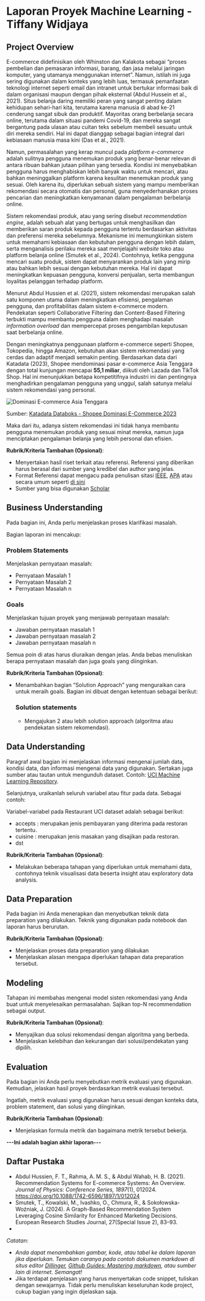# Laporan Proyek Machine Learning - Tiffany Widjaya

## Project Overview
E-commerce didefinisikan oleh Whinston dan Kalakota sebagai “proses pembelian dan pemasaran informasi, barang, dan jasa melalui jaringan komputer, yang utamanya menggunakan internet”. Namun, istilah ini juga sering digunakan dalam konteks yang lebih luas, termasuk pemanfaatan teknologi internet seperti email dan intranet untuk bertukar informasi baik di dalam organisasi maupun dengan pihak eksternal (Abdul Hussein et al., 2021). Situs belanja daring memiliki peran yang sangat penting dalam kehidupan sehari-hari kita, terutama karena manusia di abad ke-21 cenderung sangat sibuk dan produktif. Mayoritas orang berbelanja secara online, terutama dalam situasi pandemi Covid-19, dan mereka sangat bergantung pada ulasan atau cuitan teks sebelum membeli sesuatu untuk diri mereka sendiri. Hal ini dapat dianggap sebagai bagian integral dari kebiasaan manusia masa kini (Das et al., 2021).

Namun, permasalahan yang kerap muncul pada _platform e-commerce_ adalah sulitnya pengguna menemukan produk yang benar-benar relevan di antara ribuan bahkan jutaan pilihan yang tersedia. Kondisi ini menyebabkan pengguna harus menghabiskan lebih banyak waktu untuk mencari, atau bahkan meninggalkan platform karena kesulitan menemukan produk yang sesuai. Oleh karena itu, diperlukan sebuah sistem yang mampu memberikan rekomendasi secara otomatis dan personal, guna menyederhanakan proses pencarian dan meningkatkan kenyamanan dalam pengalaman berbelanja online.

Sistem rekomendasi produk, atau yang sering disebut _recommendation engine_, adalah sebuah alat yang bertugas untuk menghasilkan dan memberikan saran produk kepada pengguna tertentu berdasarkan aktivitas dan preferensi mereka sebelumnya. Mekanisme ini memungkinkan sistem untuk memahami kebiasaan dan kebutuhan pengguna dengan lebih dalam, serta menganalisis perilaku mereka saat menjelajahi _website_ toko atau platform belanja online (Smutek et al., 2024). Contohnya, ketika pengguna mencari suatu produk, sistem dapat menyarankan produk lain yang mirip atau bahkan lebih sesuai dengan kebutuhan mereka. Hal ini dapat meningkatkan kepuasan pengguna, konversi penjualan, serta membangun loyalitas pelanggan terhadap platform.

Menurut Abdul Hussien et al. (2021), sistem rekomendasi merupakan salah satu komponen utama dalam meningkatkan efisiensi, pengalaman pengguna, dan profitabilitas dalam sistem e-commerce modern. Pendekatan seperti Collaborative Filtering dan Content-Based Filtering terbukti mampu membantu pengguna dalam menghadapi masalah *information overload* dan mempercepat proses pengambilan keputusan saat berbelanja online.

Dengan meningkatnya penggunaan platform e-commerce seperti Shopee, Tokopedia, hingga Amazon, kebutuhan akan sistem rekomendasi yang cerdas dan adaptif menjadi semakin penting. Berdasarkan data dari Katadata (2023), Shopee mendominasi pasar e-commerce Asia Tenggara dengan total kunjungan mencapai **55,1 miliar**, diikuti oleh Lazada dan TikTok Shop. Hal ini menunjukkan betapa kompetitifnya industri ini dan pentingnya menghadirkan pengalaman pengguna yang unggul, salah satunya melalui sistem rekomendasi yang personal.

![Dominasi E-commerce Asia Tenggara](https://github.com/user-attachments/assets/4a1fdf3c-990e-43a5-bb55-b47c32982714)

Sumber: [Katadata Databoks - Shopee Dominasi E-Commerce 2023](https://databoks.katadata.co.id/teknologi-telekomunikasi/statistik/66989de7b7168/shopee-dominasi-pasar-e-commerce-asia-tenggara-pada-2023)

Maka dari itu, adanya sistem rekomendasi ini tidak hanya membantu pengguna menemukan produk yang sesuai minat mereka, namun juga menciptakan pengalaman belanja yang lebih personal dan efisien.

**Rubrik/Kriteria Tambahan (Opsional)**:
- Menyertakan hasil riset terkait atau referensi. Referensi yang diberikan harus berasal dari sumber yang kredibel dan author yang jelas.
- Format Referensi dapat mengacu pada penulisan sitasi [IEEE](https://journals.ieeeauthorcenter.ieee.org/wp-content/uploads/sites/7/IEEE_Reference_Guide.pdf), [APA](https://www.mendeley.com/guides/apa-citation-guide/) atau secara umum seperti [di sini](https://penerbitdeepublish.com/menulis-buku-membuat-sitasi-dengan-mudah/)
- Sumber yang bisa digunakan [Scholar](https://scholar.google.com/)

## Business Understanding

Pada bagian ini, Anda perlu menjelaskan proses klarifikasi masalah.

Bagian laporan ini mencakup:

### Problem Statements

Menjelaskan pernyataan masalah:
- Pernyataan Masalah 1
- Pernyataan Masalah 2
- Pernyataan Masalah n

### Goals

Menjelaskan tujuan proyek yang menjawab pernyataan masalah:
- Jawaban pernyataan masalah 1
- Jawaban pernyataan masalah 2
- Jawaban pernyataan masalah n

Semua poin di atas harus diuraikan dengan jelas. Anda bebas menuliskan berapa pernyataan masalah dan juga goals yang diinginkan.

**Rubrik/Kriteria Tambahan (Opsional)**:
- Menambahkan bagian “Solution Approach” yang menguraikan cara untuk meraih goals. Bagian ini dibuat dengan ketentuan sebagai berikut: 

    ### Solution statements
    - Mengajukan 2 atau lebih solution approach (algoritma atau pendekatan sistem rekomendasi).

## Data Understanding
Paragraf awal bagian ini menjelaskan informasi mengenai jumlah data, kondisi data, dan informasi mengenai data yang digunakan. Sertakan juga sumber atau tautan untuk mengunduh dataset. Contoh: [UCI Machine Learning Repository](https://archive.ics.uci.edu/ml/datasets/Restaurant+%26+consumer+data).

Selanjutnya, uraikanlah seluruh variabel atau fitur pada data. Sebagai contoh:  

Variabel-variabel pada Restaurant UCI dataset adalah sebagai berikut:
- accepts : merupakan jenis pembayaran yang diterima pada restoran tertentu.
- cuisine : merupakan jenis masakan yang disajikan pada restoran.
- dst

**Rubrik/Kriteria Tambahan (Opsional)**:
- Melakukan beberapa tahapan yang diperlukan untuk memahami data, contohnya teknik visualisasi data beserta insight atau exploratory data analysis.

## Data Preparation
Pada bagian ini Anda menerapkan dan menyebutkan teknik data preparation yang dilakukan. Teknik yang digunakan pada notebook dan laporan harus berurutan.

**Rubrik/Kriteria Tambahan (Opsional)**: 
- Menjelaskan proses data preparation yang dilakukan
- Menjelaskan alasan mengapa diperlukan tahapan data preparation tersebut.

## Modeling
Tahapan ini membahas mengenai model sisten rekomendasi yang Anda buat untuk menyelesaikan permasalahan. Sajikan top-N recommendation sebagai output.

**Rubrik/Kriteria Tambahan (Opsional)**: 
- Menyajikan dua solusi rekomendasi dengan algoritma yang berbeda.
- Menjelaskan kelebihan dan kekurangan dari solusi/pendekatan yang dipilih.

## Evaluation
Pada bagian ini Anda perlu menyebutkan metrik evaluasi yang digunakan. Kemudian, jelaskan hasil proyek berdasarkan metrik evaluasi tersebut.

Ingatlah, metrik evaluasi yang digunakan harus sesuai dengan konteks data, problem statement, dan solusi yang diinginkan.

**Rubrik/Kriteria Tambahan (Opsional)**: 
- Menjelaskan formula metrik dan bagaimana metrik tersebut bekerja.

**---Ini adalah bagian akhir laporan---**

## Daftar Pustaka
- Abdul Hussien, F. T., Rahma, A. M. S., & Abdul Wahab, H. B. (2021). Recommendation Systems for E-commerce Systems: An Overview. *Journal of Physics: Conference Series, 1897*(1), 012024. https://doi.org/10.1088/1742-6596/1897/1/012024
- Smutek, T., Kowalski, M., Ivashko, O., Chmura, R., & Sokołowska-Woźniak, J. (2024). A Graph-Based Recommendation System Leveraging Cosine Similarity for Enhanced Marketing Decisions. European Research Studies Journal, 27(Special Issue 2), 83–93.
- 
_Catatan:_
- _Anda dapat menambahkan gambar, kode, atau tabel ke dalam laporan jika diperlukan. Temukan caranya pada contoh dokumen markdown di situs editor [Dillinger](https://dillinger.io/), [Github Guides: Mastering markdown](https://guides.github.com/features/mastering-markdown/), atau sumber lain di internet. Semangat!_
- Jika terdapat penjelasan yang harus menyertakan code snippet, tuliskan dengan sewajarnya. Tidak perlu menuliskan keseluruhan kode project, cukup bagian yang ingin dijelaskan saja.
